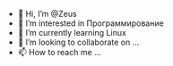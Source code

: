 - 👋 Hi, I’m @Zeus
- 👀 I’m interested in Программирование
- 🌱 I’m currently learning Linux
- 💞️ I’m looking to collaborate on ...
- 📫 How to reach me ...

<!---
artyr333/artyr333 is a ✨ special ✨ repository because its `README.md` (this file) appears on your GitHub profile.
You can click the Preview link to take a look at your changes.
--->
